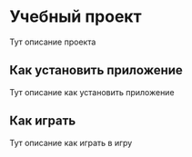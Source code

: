 # Учебный проект #
Тут описание проекта

## Как установить приложение ##
Тут описание как установить приложение

## Как играть ##
Тут описание как играть в игру
